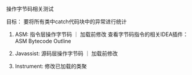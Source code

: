 操作字节码相关测试

目标： 要将所有类中catch代码块中的异常进行统计

1. ASM:  指令层操作字节码 ｜ 加载前修改
查看字节码指令的相关IDEA插件：ASM Bytecode Outline

2. Javassist: 源码层操作字节码 ｜ 加载前修改

3. Instrument: 修改已加载的类聚